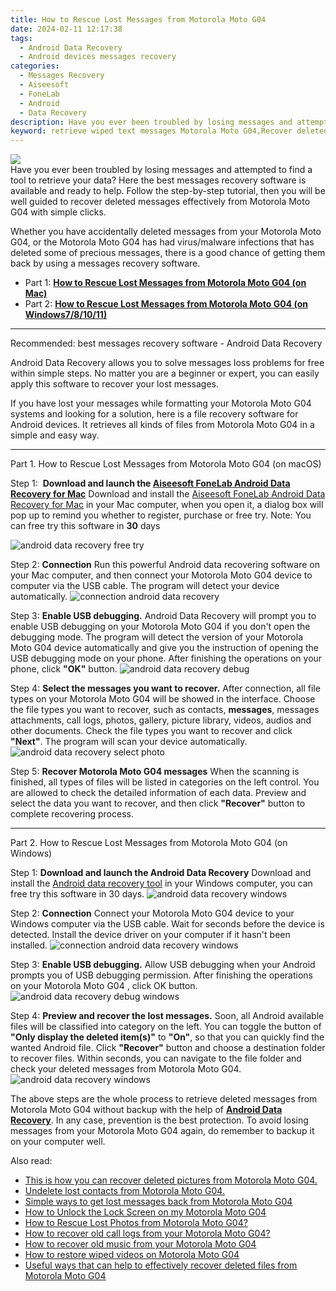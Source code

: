 ```yaml
---
title: How to Rescue Lost Messages from Motorola Moto G04
date: 2024-02-11 12:17:38
tags: 
  - Android Data Recovery
  - Android devices messages recovery
categories: 
  - Messages Recovery
  - Aiseesoft
  - FoneLab
  - Android
  - Data Recovery
description: Have you ever been troubled by losing messages and attempted to find a tool to retrieve your data? Here the best messages recovery software is available and ready to help. Follow the step-by-step tutorial, then you will be well guided to recover deleted messages effectively from Motorola Moto G04 with simple clicks.
keyword: retrieve wiped text messages Motorola Moto G04,Recover deleted messages,restore deleted messages files on Motorola Moto G04,Regain missing text messages on Motorola Moto G04,Unerase messages from Motorola Moto G04,Unerase text messages from Motorola Moto G04,Motorola Moto G04 deleted messages,Motorola Moto G04 reset but recover messages,Motorola Moto G04 delete messages recover,Motorola Moto G04 messages disappear,Motorola Moto G04 messages deleted itself,extract data from water damaged phone Motorola Moto G04
---
```


<img src="https://img0mobiles.techidaily.com/images/best-assets/devices/motorola/motorola-moto-g04/4.jpg" class="atpl-imgstyle"  />

<div class="atpl-content atpl-for-fonelab-android recover-messages">

<div class="atpl-post-description-part-1">
Have you ever been troubled by losing messages and attempted to find a tool to retrieve your data? Here the best messages recovery software is available and ready to help. Follow the step-by-step tutorial, then you will be well guided to recover deleted messages effectively from Motorola Moto G04 with simple clicks.
</div>




<div class="atpl-post-description-part-2">
<div class="tpl-content-sub-paragraph-normal">
  <p>
    Whether you have accidentally deleted messages from your Motorola Moto G04, or the Motorola Moto G04 has had virus/malware infections that has deleted some of precious messages, there is a good chance of getting them back by using a messages recovery software.
  </p>
</div>
</div>

<ul>
  <li>Part 1: <strong><a href="#p1">How to Rescue Lost Messages from Motorola Moto G04 (on Mac)</a></strong></li>
  <li>Part 2: <strong><a href="#p2">How to Rescue Lost Messages from Motorola Moto G04 (on Windows7/8/10/11)</a></strong></li>
</ul>

<hr>
<div class="atpl-post-description-part-3">
<div class="tpl-content-sub-paragraph-title">
  Recommended: best messages recovery software - Android Data Recovery
</div>
<div class="tpl-content-sub-paragraph-content">
  <p>
      Android Data Recovery allows you to solve messages loss problems for free within simple steps. No matter you are a beginner or expert, you can easily apply this software to recover your lost messages.
  </p>
  <p>
      If you have lost your messages while formatting your Motorola Moto G04 systems and looking for a solution, here is a file recovery software for Android devices. It retrieves all kinds of files from Motorola Moto G04 in a simple and easy way.
  </p>
</div>
</div>


<!-- Part 1 -->
<a id="p1" name="p1" ></a><hr>

<div>
  <span class="atpl-step-part-style">Part 1. How to Rescue Lost Messages from Motorola Moto G04 (on macOS)</span>
</div>  

<span class="atpl-stepstyle-a"><span>Step 1: </span></span> <strong>Download and launch the <a href="https://tools.techidaily.com/aiseesoft-android-data-recovery-for-mac/" target="_blank" rel="noopener">Aiseesoft FoneLab Android Data Recovery for Mac</a></strong>
Download and install the <a href="https://tools.techidaily.com/aiseesoft-android-data-recovery-for-mac/" target="_blank" rel="noopener">Aiseesoft FoneLab Android Data Recovery for Mac</a> in your Mac computer, when you open it, a dialog box will pop up to remind you whether to register, purchase or free try.
Note: You can free try this software in <strong>30</strong> days

<img src="https://tools.techidaily.com/images/apps/aiseesoft/android-data-recovery/mac-free-try.png" class="atpl-imgstyle" alt="android data recovery free try" />

<span class="atpl-stepstyle-a"><span>Step 2: </span></span> <strong>Connection</strong>
Run this powerful Android data recovering software on your Mac computer, and then connect your Motorola Moto G04 device to computer via the USB cable. The program will detect your device automatically.
<img src="https://tools.techidaily.com/images/apps/aiseesoft/android-data-recovery/mac-connection-interface.jpg" class="atpl-imgstyle" alt="connection android data recovery" />

<span class="atpl-stepstyle-a"><span>Step 3: </span></span> <strong>Enable USB debugging.</strong>
Android Data Recovery will prompt you to enable USB debugging on your Motorola Moto G04  if you don't open the debugging mode. The program will detect the version of your Motorola Moto G04 device automatically and give you the instruction of opening the USB debugging mode on your phone. After finishing the operations on your phone, click <strong>"OK"</strong> button.
<img src="https://tools.techidaily.com/images/apps/aiseesoft/android-data-recovery/mac-android-usb-debug.jpg"  class="atpl-imgstyle" alt="android data recovery debug" />

<span class="atpl-stepstyle-a"><span>Step 4: </span></span> <strong>Select the messages you want to recover.</strong>
After connection, all file types on your Motorola Moto G04 will be showed in the interface. Choose the file types you want to recover, such as contacts, <strong>messages</strong>, messages attachments, call logs, photos, gallery, picture library, videos, audios and other documents. Check the file types you want to recover and click  <b>"Next"</b>. The program will scan your device automatically.
<img src="https://tools.techidaily.com/images/apps/aiseesoft/android-data-recovery/mac-choose-type-messages.jpg" class="atpl-imgstyle" alt="android data recovery select photo" />

<span class="atpl-stepstyle-a"><span>Step 5: </span></span> <strong>Recover Motorola Moto G04 messages</strong>
When the scanning is finished, all types of files will be listed in categories on the left control. You are allowed to check the detailed information of each data. Preview and select the data you want to recover, and then click <b>"Recover"</b> button to complete recovering process.

<a id="p2" name="p2"></a><hr>

<div class="atpl-step-part-style">Part 2. How to Rescue Lost Messages from Motorola Moto G04 (on Windows)</div>

<span class="atpl-stepstyle-a"><span>Step 1: </span></span> <strong>Download and launch the Android Data Recovery</strong>
Download and install the <a href="https://tools.techidaily.com/aiseesoft-android-data-recovery-for-win/" target="_blank" rel="noopener">Android data recovery tool</a> in your Windows computer, you can free try this software in 30 days.
<img src="https://tools.techidaily.com/images/apps/aiseesoft/android-data-recovery/win-start-interface.png"  class="atpl-imgstyle" alt="android data recovery windows" />

<span class="atpl-stepstyle-a"><span>Step 2: </span></span> <strong>Connection</strong>
Connect your Motorola Moto G04 device to your Windows computer via the USB cable. Wait for seconds before the device is detected. Install the device driver on your computer if it hasn't been installed.
<img src="https://tools.techidaily.com/images/apps/aiseesoft/android-data-recovery/win-connection-interface.png" class="atpl-imgstyle" alt="connection android data recovery windows" />

<span class="atpl-stepstyle-a"><span>Step 3: </span></span> <strong>Enable USB debugging.</strong>
Allow USB debugging when your Android prompts you of USB debugging permission. After finishing the operations on your Motorola Moto G04 , click OK button.
<img src="https://tools.techidaily.com/images/apps/aiseesoft/android-data-recovery/win-android-usb-debug.png" class="atpl-imgstyle" alt="android data recovery debug windows" />

<span class="atpl-stepstyle-a"><span>Step 4: </span></span> <strong>Preview and recover the lost messages.</strong>
Soon, all Android available files will be classified into category on the left. You can toggle the button of <b>"Only display the deleted item(s)"</b> to <b>"On"</b>, so that you can quickly find the wanted Android file. Click <b>"Recover"</b> button and choose a destination folder to recover files. Within seconds, you can navigate to the file folder and check your deleted messages from Motorola Moto G04.
<img src="https://tools.techidaily.com/images/apps/aiseesoft/android-data-recovery/win-recover-messages.jpg" class="atpl-imgstyle" alt="android data recovery windows" />

<div class="atpl-post-description-part-4">
<div class="tpl-content-sub-paragraph-normal">
    <p>
        The above steps are the whole process to retrieve deleted messages from Motorola Moto G04 without backup with the help of <a href="https://tools.techidaily.com/aiseesoft-android-data-recovery/" target="_blank" rel="noopener"><strong>Android Data Recovery</strong></a>. In any case, prevention is the best protection. To avoid losing messages from your Motorola Moto G04 again, do remember to backup it on your computer well.
    </p>
</div>
</div>

<ins class="adsbygoogle"
     style="display:block"
     data-ad-client="ca-pub-7571918770474297"
     data-ad-slot="8358498916"
     data-ad-format="auto"
     data-full-width-responsive="true"></ins>

<span class="atpl-alsoreadstyle">Also read:</span>
<div><ul>
<li><a href="/this-is-how-you-can-recover-deleted-pictures-from-motorola-moto-g04-by-fonelab-android-recover-pictures/" target="_blank" rel="noopener"><u>This is how you can recover deleted pictures from Motorola Moto G04.</u></a></li>
<li><a href="/undelete-lost-contacts-from-motorola-moto-g04-by-fonelab-android-recover-contacts/" target="_blank" rel="noopener"><u>Undelete lost contacts from Motorola Moto G04.</u></a></li>
<li><a href="/simple-ways-to-get-lost-messages-back-from-motorola-moto-g04-by-fonelab-android-recover-messages/" target="_blank" rel="noopener"><u>Simple ways to get lost messages back from Motorola Moto G04</u></a></li>
<li><a href="/how-to-unlock-the-lock-screen-on-my-motorola-moto-g04-by-drfone-android-unlock-android-unlock/" target="_blank" rel="noopener"><u>How to Unlock the Lock Screen on my Motorola Moto G04</u></a></li>
<li><a href="/how-to-rescue-lost-photos-from-motorola-moto-g04-by-fonelab-android-recover-photos/" target="_blank" rel="noopener"><u>How to Rescue Lost Photos from Motorola Moto G04?</u></a></li>
<li><a href="/how-to-recover-old-call-logs-from-your-motorola-moto-g04-by-fonelab-android-recover-call-logs/" target="_blank" rel="noopener"><u>How to recover old call logs from your Motorola Moto G04?</u></a></li>
<li><a href="/how-to-recover-old-music-from-your-motorola-moto-g04-by-fonelab-android-recover-music/" target="_blank" rel="noopener"><u>How to recover old music from your Motorola Moto G04</u></a></li>
<li><a href="/how-to-restore-wiped-videos-on-motorola-moto-g04-by-fonelab-android-recover-video/" target="_blank" rel="noopener"><u>How to restore wiped videos on Motorola Moto G04</u></a></li>
<li><a href="/useful-ways-that-can-help-to-effectively-recover-deleted-files-from-motorola-moto-g04-by-fonelab-android-recover-data/" target="_blank" rel="noopener"><u>Useful ways that can help to effectively recover deleted files from Motorola Moto G04</u></a></li>
</ul></div>

</div>
